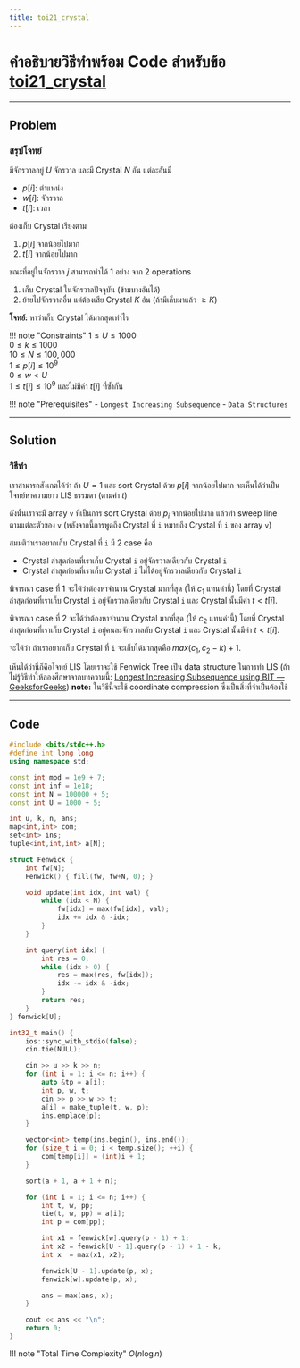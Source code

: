 ```yaml
---
title: toi21_crystal
---
```

# คำอธิบายวิธีทำพร้อม Code สำหรับข้อ [toi21_crystal](https://otog.in.th/problem/1089)

---

## Problem

### สรุปโจทย์

มีจักรวาลอยู่ $U$ จักรวาล และมี Crystal $N$ อัน
แต่ละอันมี

* $p[i]$: ตำแหน่ง
* $w[i]$: จักรวาล
* $t[i]$: เวลา

ต้องเก็บ Crystal เรียงตาม

1. $p[i]$ จากน้อยไปมาก
2. $t[i]$ จากน้อยไปมาก

ขณะที่อยู่ในจักรวาล $j$ สามารถทำได้ 1 อย่าง จาก 2 operations

1. เก็บ Crystal ในจักรวาลปัจจุบัน (ข้ามบางอันได้)
2. ย้ายไปจักรวาลอื่น แต่ต้องเสีย Crystal $K$ อัน (ถ้ามีเก็บมาแล้ว $\ge K$)

**โจทย์:** หาว่าเก็บ Crystal ได้มากสุดเท่าไร

!!! note "Constraints"
    $1 \le U \le 1000$<br>
    $0 \le k \le 1000$<br>
    $10 \le N \le 100,000$<br>
    $1 \le p[i] \le 10^9$<br>
    $0 \le w < U$<br>
    $1 \le t[i] \le 10^9$ และไม่มีค่า $t[i]$ ที่ซ้ำกัน

!!! note "Prerequisites"
    - `Longest Increasing Subsequence`
    - `Data Structures`

---

## Solution

### วิธีทำ

เราสามารถสังเกตได้ว่า ถ้า $U = 1$ และ sort Crystal ด้วย $p[i]$ จากน้อยไปมาก จะเห็นได้ว่าเป็นโจทย์หาความยาว LIS ธรรมดา (ตามค่า $t$)

ดังนั้นเราจะมี array `v` ที่เป็นการ sort Crystal ด้วย $p_i$ จากน้อยไปมาก แล้วทำ sweep line ตามแต่ละตัวของ `v` (หลังจากนี้การพูดถึง Crystal ที่ `i` หมายถึง Crystal ที่ `i` ของ array `v`)

สมมติว่าเราอยากเก็บ Crystal ที่ `i` มี 2 case คือ

* Crystal ล่าสุดก่อนที่เราเก็บ Crystal `i` อยู่จักรวาลเดียวกับ Crystal `i`
* Crystal ล่าสุดก่อนที่เราเก็บ Crystal `i` ไม่ได้อยู่จักรวาลเดียวกับ Crystal `i`

พิจารณา case ที่ 1 จะได้ว่าต้องหาจำนวน Crystal มากที่สุด (ให้ $c_1$ แทนค่านี้) โดยที่ Crystal ล่าสุดก่อนที่เราเก็บ Crystal `i` อยู่จักรวาลเดียวกับ Crystal `i` และ Crystal นั้นมีค่า $t < t[i]$.

พิจารณา case ที่ 2 จะได้ว่าต้องหาจำนวน Crystal มากที่สุด (ให้ $c_2$ แทนค่านี้) โดยที่ Crystal ล่าสุดก่อนที่เราเก็บ Crystal `i` อยู่คนละจักรวาลกับ Crystal `i` และ Crystal นั้นมีค่า $t < t[i]$.

จะได้ว่า ถ้าเราอยากเก็บ Crystal ที่ `i` จะเก็บได้มากสุดคือ $max(c_1, c_2 - k) + 1$.

เห็นได้ว่านี่ก็คือโจทย์ LIS โดยเราจะใช้ Fenwick Tree เป็น data structure ในการทำ LIS (ถ้าไม่รู้วิธีทำให้ลองศึกษาจากบทความนี้: [Longest Increasing Subsequence using BIT — GeeksforGeeks](https://www.geeksforgeeks.org/longest-increasing-subsequence-using-bit))
**note:** ในวิธีนี้จะใช้ coordinate compression ซึ่งเป็นสิ่งที่จำเป็นต้องใช้

---

## Code

```cpp
#include <bits/stdc++.h>
#define int long long
using namespace std;

const int mod = 1e9 + 7;
const int inf = 1e18;
const int N = 100000 + 5;
const int U = 1000 + 5;

int u, k, n, ans;
map<int,int> com;
set<int> ins;
tuple<int,int,int> a[N];

struct Fenwick {
    int fw[N];
    Fenwick() { fill(fw, fw+N, 0); }

    void update(int idx, int val) {
        while (idx < N) {
            fw[idx] = max(fw[idx], val);
            idx += idx & -idx;
        }
    }

    int query(int idx) {
        int res = 0;
        while (idx > 0) {
            res = max(res, fw[idx]);
            idx -= idx & -idx;
        }
        return res;
    }
} fenwick[U];

int32_t main() {
    ios::sync_with_stdio(false);
    cin.tie(NULL);

    cin >> u >> k >> n;
    for (int i = 1; i <= n; i++) {
        auto &tp = a[i];
        int p, w, t;
        cin >> p >> w >> t;
        a[i] = make_tuple(t, w, p);
        ins.emplace(p);
    }

    vector<int> temp(ins.begin(), ins.end());
    for (size_t i = 0; i < temp.size(); ++i) {
        com[temp[i]] = (int)i + 1;
    }

    sort(a + 1, a + 1 + n); 

    for (int i = 1; i <= n; i++) {
        int t, w, pp;
        tie(t, w, pp) = a[i];
        int p = com[pp];

        int x1 = fenwick[w].query(p - 1) + 1;
        int x2 = fenwick[U - 1].query(p - 1) + 1 - k;
        int x  = max(x1, x2);

        fenwick[U - 1].update(p, x);
        fenwick[w].update(p, x);

        ans = max(ans, x);
    }

    cout << ans << "\n";
    return 0;
}
```

!!! note "Total Time Complexity"
    $O(n \log n)$

